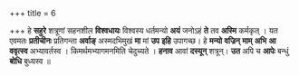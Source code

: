 +++
title = 6

+++
हे **सहुरे** शत्रूणां सहनशील **विश्वधायः** विश्वस्य धर्तमन्यो **अयं** जनोऽहं **ते** तव **अस्मि** कर्मकृत् । यत एवमतः **प्रतीचीनः** प्रतिगन्ता **अर्वाङ्** अस्मदभिमुखं **मा** मां **उप** **इहि** उपागच्छ। हे **मन्यो** **वज्रिन्** **माम्** **अभि** **आ** **ववृत्स्व** अभ्यावर्तस्व । किमर्थमभ्यागमनमिति चेदुच्यते । **हनाव** आवां **दस्यून्** शत्रून्। **उत** अपि च **आपेः** बन्धुं **बोधि** बुध्यस्व ॥